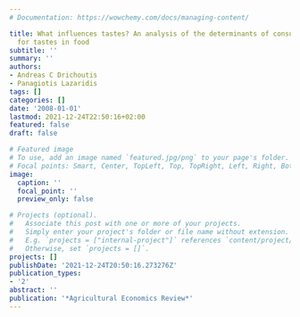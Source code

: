 ```yaml
---
# Documentation: https://wowchemy.com/docs/managing-content/

title: What influences tastes? An analysis of the determinants of consumers' demand
  for tastes in food
subtitle: ''
summary: ''
authors:
- Andreas C Drichoutis
- Panagiotis Lazaridis
tags: []
categories: []
date: '2008-01-01'
lastmod: 2021-12-24T22:50:16+02:00
featured: false
draft: false

# Featured image
# To use, add an image named `featured.jpg/png` to your page's folder.
# Focal points: Smart, Center, TopLeft, Top, TopRight, Left, Right, BottomLeft, Bottom, BottomRight.
image:
  caption: ''
  focal_point: ''
  preview_only: false

# Projects (optional).
#   Associate this post with one or more of your projects.
#   Simply enter your project's folder or file name without extension.
#   E.g. `projects = ["internal-project"]` references `content/project/deep-learning/index.md`.
#   Otherwise, set `projects = []`.
projects: []
publishDate: '2021-12-24T20:50:16.273276Z'
publication_types:
- '2'
abstract: ''
publication: '*Agricultural Economics Review*'
---
```

